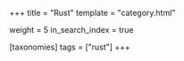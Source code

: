 +++
title = "Rust"
template = "category.html"

weight = 5
in_search_index = true

[taxonomies]
tags = ["rust"]
+++